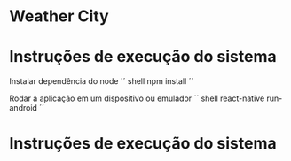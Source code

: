 # Weather City

# Instruções de execução do sistema

Instalar dependência do node
´´ shell
	npm install
´´

Rodar a aplicação em um dispositivo ou emulador
´´ shell
	react-native run-android
´´

# Instruções de execução do sistema

